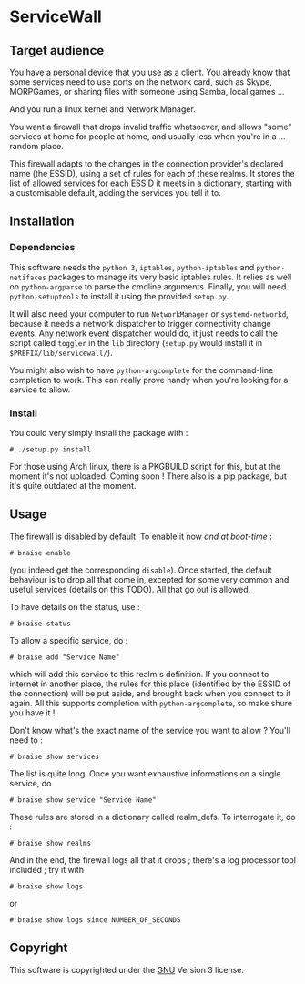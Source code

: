 # ServiceWall

## Target audience

You have a personal device that you use as a client. You already know that some
services need to use ports on the network card, such as Skype, MORPGames, or
sharing files with someone using Samba, local games ...

And you run a linux kernel and Network Manager.

You want a firewall that drops invalid traffic whatsoever, and allows "some"
services at home for people at home, and usually less when you're in a ...
random place.

This firewall adapts to the changes in the connection provider's declared name
(the ESSID), using a set of rules for each of these realms. It stores the list
of allowed services for each ESSID it meets in a dictionary, starting with a
customisable default, adding the services you tell it to.

## Installation

### Dependencies

This software needs the `python 3`, `iptables`, `python-iptables` and
`python-netifaces` packages to manage its very basic iptables rules. It relies as
well on `python-argparse` to parse the cmdline arguments. Finally, you will need
`python-setuptools` to install it using the provided `setup.py`.

It will also need your computer to run `NetworkManager` or `systemd-networkd`,
because it needs a network dispatcher to trigger connectivity change events.
Any network event dispatcher would do, it just needs to call the script called
`toggler` in the `lib` directory (`setup.py` would install it in
`$PREFIX/lib/servicewall/`).

You might also wish to have `python-argcomplete` for the command-line completion to 
work. This can really prove handy when you're looking for a service to allow.

### Install

You could very simply install the package with :

    # ./setup.py install

For those using Arch linux, there is a PKGBUILD script for this, but at the moment
it's not uploaded. Coming soon ! There also is a pip package, but it's quite outdated
at the moment.

## Usage

The firewall is disabled by default. To enable it now _and at boot-time_ :

    # braise enable

(you indeed get the corresponding `disable`). Once started, the default behaviour is
to drop all that come in, excepted for some very common and useful services (details
on this TODO). All that go out is allowed.

To have details on the status, use :

    # braise status

To allow a specific service, do :

    # braise add "Service Name"

which will add this service to this realm's definition. If you connect to
internet in another place, the rules for this place (identified by the ESSID of
the connection) will be put aside, and brought back when you connect to it
again. All this supports completion with `python-argcomplete`, so make shure you have
it !

Don't know what's the exact name of the service you want to allow ? You'll need to :

    # braise show services

The list is quite long. Once you want exhaustive informations on a single service, do

    # braise show service "Service Name"

These rules are stored in a dictionary called realm_defs. To interrogate it, do :

    # braise show realms

And in the end, the firewall logs all that it drops ; there's a log processor
tool included ; try it with

    # braise show logs

or

    # braise show logs since NUMBER_OF_SECONDS

## Copyright

This software is copyrighted under the [GNU](http://www.gnu.org) Version 3 license.


